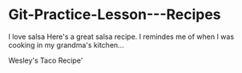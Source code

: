 # Git-Practice-Lesson---Recipes

I love salsa
Here's a great salsa recipe. I remindes me of when I was cooking in my grandma's kitchen...


Wesley's Taco Recipe'
